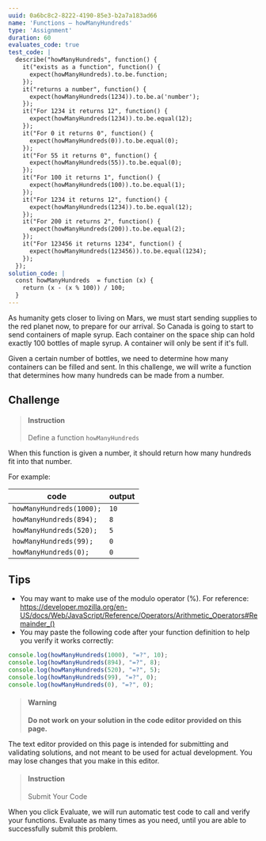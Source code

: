 ```yaml
---
uuid: 0a6bc8c2-8222-4190-85e3-b2a7a183ad66
name: 'Functions – howManyHundreds'
type: 'Assignment'
duration: 60
evaluates_code: true
test_code: |
  describe("howManyHundreds", function() {
    it("exists as a function", function() {
      expect(howManyHundreds).to.be.function;
    });
    it("returns a number", function() {
      expect(howManyHundreds(1234)).to.be.a('number');
    });
    it("For 1234 it returns 12", function() {
      expect(howManyHundreds(1234)).to.be.equal(12);
    });
    it("For 0 it returns 0", function() {
      expect(howManyHundreds(0)).to.be.equal(0);
    });
    it("For 55 it returns 0", function() {
      expect(howManyHundreds(55)).to.be.equal(0);
    });
    it("For 100 it returns 1", function() {
      expect(howManyHundreds(100)).to.be.equal(1);
    });
    it("For 1234 it returns 12", function() {
      expect(howManyHundreds(1234)).to.be.equal(12);
    });
    it("For 200 it returns 2", function() {
      expect(howManyHundreds(200)).to.be.equal(2);
    });
    it("For 123456 it returns 1234", function() {
      expect(howManyHundreds(123456)).to.be.equal(1234);
    });
  });
solution_code: |
  const howManyHundreds  = function (x) {
    return (x - (x % 100)) / 100;
  }
---
```


As humanity gets closer to living on Mars, we must start sending supplies to the red planet now, to prepare for our arrival. So Canada is going to start to send containers of maple syrup. Each container on the space ship can hold exactly 100 bottles of maple syrup. A container will only be sent if it's full. 

Given a certain number of bottles, we need to determine how many containers can be filled and sent. In this challenge, we will write a function that determines how many hundreds can be made from a number. 

## Challenge 

> #### Instruction
> Define a function `howManyHundreds`

When this function is given a number, it should return how many hundreds fit into that number. 

For example:

| code  | output |
| ----- | ------ |
|  `howManyHundreds(1000);` |  `10`  |
|  `howManyHundreds(894);`  |  `8`  |
|  `howManyHundreds(520);`  |  `5`  |
|  `howManyHundreds(99);`   |  `0`  |
|  `howManyHundreds(0);`    |  `0`  |

## Tips

* You may want to make use of the modulo operator (%). For reference: <https://developer.mozilla.org/en-US/docs/Web/JavaScript/Reference/Operators/Arithmetic_Operators#Remainder_()>
* You may paste the following code after your function definition to help you verify it works correctly:

```javascript
console.log(howManyHundreds(1000), "=?", 10);
console.log(howManyHundreds(894), "=?", 8);
console.log(howManyHundreds(520), "=?", 5);
console.log(howManyHundreds(99), "=?", 0);
console.log(howManyHundreds(0), "=?", 0);
```

> #### Warning
> **Do not work on your solution in the code editor provided on this page.**

The text editor provided on this page is intended for submitting and validating solutions, and not meant to be used for actual development. You may lose changes that you make in this editor.

> #### Instruction
> Submit Your Code

When you click Evaluate, we will run automatic test code to call and verify your functions. Evaluate as many times as you need, until you are able to successfully submit this problem.

